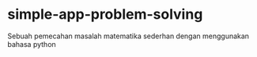 # simple-app-problem-solving
Sebuah pemecahan masalah matematika sederhan dengan menggunakan bahasa python
